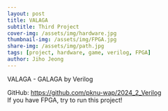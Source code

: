 ```yaml
---
layout: post
title: VALAGA
subtitle: Third Project
cover-img: /assets/img/hardware.jpg
thumbnail-img: /assets/img/FPGA.jpg
share-img: /assets/img/path.jpg
tags: [project, hardware, game, verilog, FPGA]
author: Jiho Jeong
---
```


VALAGA - GALAGA by Verilog

GitHub: https://github.com/pknu-wap/2024_2_Verilog  
If you have FPGA, try to run this project!
